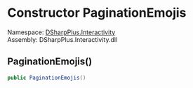 # Constructor PaginationEmojis

Namespace: [DSharpPlus.Interactivity](DSharpPlus.Interactivity.md)  
Assembly: DSharpPlus.Interactivity.dll

## <a id="DSharpPlus_Interactivity_PaginationEmojis__ctor"></a>PaginationEmojis\(\)

```csharp
public PaginationEmojis()
```

